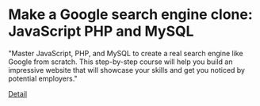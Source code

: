 # Make a Google search engine clone: JavaScript PHP and MySQL

"Master JavaScript, PHP, and MySQL to create a real search engine like Google from scratch. This step-by-step course will help you build an impressive website that will showcase your skills and get you noticed by potential employers." 

[Detail](https://eduitfree.com/ISCP)